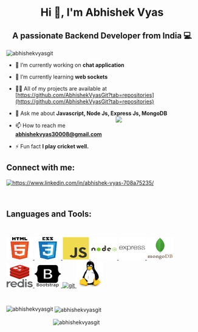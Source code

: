 

<h1 align="center">Hi 👋, I'm Abhishek Vyas</h1>
<h2 align="center">A passionate Backend Developer from India 💻</h2>

<p align="left"> <img src="https://komarev.com/ghpvc/?username=abhishekvyasgit&label=Profile%20views&color=0e75b6&style=flat" alt="abhishekvyasgit" /> </p>


- 🔭 I’m currently working on **chat application**

- 🌱 I’m currently learning **web sockets**

- 👨‍💻 All of my projects are available at [https://github.com/AbhishekVyasGit?tab=repositories](https://github.com/AbhishekVyasGit?tab=repositories)

- 💬 Ask me about **Javascript, Node Js, Express Js, MongoDB**     <img width="45%" align="right" src="https://i.ibb.co/s19wkFj/sultan-alrefaei-programmer-1.gif" />


- 📫 How to reach me **abhishekvyas30008@gmail.com**

- ⚡ Fun fact **I play cricket well.**
  <br>

<h2 align="left">Connect with me:</h2>
<p align="left">
<a href="https://linkedin.com/in/https://www.linkedin.com/in/abhishek-vyas-708a75235/" target="blank"><img align="center" src="https://raw.githubusercontent.com/rahuldkjain/github-profile-readme-generator/master/src/images/icons/Social/linked-in-alt.svg" alt="https://www.linkedin.com/in/abhishek-vyas-708a75235/" height="30" width="40" /></a>
</p>
<br>

<h2 align="left">Languages and Tools:</h2> <br>
<div>
<p align="left"> <a href="https://www.w3.org/html/" target="_blank" rel="noreferrer"> <img src="https://raw.githubusercontent.com/devicons/devicon/master/icons/html5/html5-original-wordmark.svg" alt="html5" width="70" height="60"/> </a>
  <a href="https://www.w3.org/css/" target="_blank" rel="noreferrer"> <img src="https://raw.githubusercontent.com/devicons/devicon/master/icons/css3/css3-original-wordmark.svg" alt="css3" width="70" height="60"/> </a>
  <a href="https://developer.mozilla.org/en-US/docs/Web/JavaScript" target="_blank" rel="noreferrer"> <img src="https://raw.githubusercontent.com/devicons/devicon/master/icons/javascript/javascript-original.svg" alt="javascript" width="70" height="60"/> </a> <a href="https://nodejs.org" target="_blank" rel="noreferrer"> <img src="https://raw.githubusercontent.com/devicons/devicon/master/icons/nodejs/nodejs-original-wordmark.svg" alt="nodejs" width="70" height="60"/> </a> 
   </a> <a href="https://expressjs.com" target="_blank" rel="noreferrer"> <img src="https://raw.githubusercontent.com/devicons/devicon/master/icons/express/express-original-wordmark.svg" alt="express" width="70" height="60"/> </a> 
   <a href="https://www.mongodb.com/" target="_blank" rel="noreferrer"> <img src="https://raw.githubusercontent.com/devicons/devicon/master/icons/mongodb/mongodb-original-wordmark.svg" alt="mongodb" width="70" height="60"/> </a>
  <a href="https://redis.io" target="_blank" rel="noreferrer"> <img src="https://raw.githubusercontent.com/devicons/devicon/master/icons/redis/redis-original-wordmark.svg" alt="redis" width="70" height="60"/> </a> 
<a href="https://getbootstrap.com" target="_blank" rel="noreferrer"> <img src="https://raw.githubusercontent.com/devicons/devicon/master/icons/bootstrap/bootstrap-plain-wordmark.svg" alt="bootstrap" width="70" height="60"/>
<a href="https://git-scm.com/" target="_blank" rel="noreferrer"> <img src="https://www.vectorlogo.zone/logos/git-scm/git-scm-icon.svg" alt="git" width="70" height="60"/> </a> 
   <a href="https://www.linux.org/" target="_blank" rel="noreferrer"> <img src="https://raw.githubusercontent.com/devicons/devicon/master/icons/linux/linux-original.svg" alt="linux" width="70" height="70"/> </a>
</p>
</div>

<br>
<div>
  
<p><img align="left" src="https://github-readme-stats.vercel.app/api/top-langs?username=abhishekvyasgit&show_icons=true&locale=en&layout=compact" alt="abhishekvyasgit" height = "228"/></p>

<p>&nbsp;<img align="center" src="https://github-readme-stats.vercel.app/api?username=abhishekvyasgit&show_icons=true&locale=en" alt="abhishekvyasgit" height = "208"/></p>

<p><img align="center" src="https://github-readme-streak-stats.herokuapp.com/?user=abhishekvyasgit&" alt="abhishekvyasgit" height = "250" /></p>

</div>



